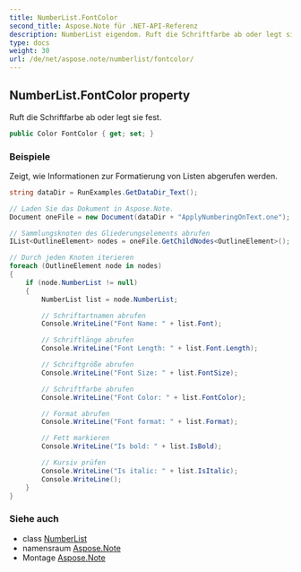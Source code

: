 ```yaml
---
title: NumberList.FontColor
second_title: Aspose.Note für .NET-API-Referenz
description: NumberList eigendom. Ruft die Schriftfarbe ab oder legt sie fest.
type: docs
weight: 30
url: /de/net/aspose.note/numberlist/fontcolor/
---
```

## NumberList.FontColor property

Ruft die Schriftfarbe ab oder legt sie fest.

```csharp
public Color FontColor { get; set; }
```

### Beispiele

Zeigt, wie Informationen zur Formatierung von Listen abgerufen werden.

```csharp
string dataDir = RunExamples.GetDataDir_Text();

// Laden Sie das Dokument in Aspose.Note.
Document oneFile = new Document(dataDir + "ApplyNumberingOnText.one");

// Sammlungsknoten des Gliederungselements abrufen
IList<OutlineElement> nodes = oneFile.GetChildNodes<OutlineElement>();

// Durch jeden Knoten iterieren
foreach (OutlineElement node in nodes)
{
    if (node.NumberList != null)
    {
        NumberList list = node.NumberList;

        // Schriftartnamen abrufen
        Console.WriteLine("Font Name: " + list.Font);

        // Schriftlänge abrufen
        Console.WriteLine("Font Length: " + list.Font.Length);

        // Schriftgröße abrufen
        Console.WriteLine("Font Size: " + list.FontSize);

        // Schriftfarbe abrufen
        Console.WriteLine("Font Color: " + list.FontColor);

        // Format abrufen
        Console.WriteLine("Font format: " + list.Format);

        // Fett markieren
        Console.WriteLine("Is bold: " + list.IsBold);

        // Kursiv prüfen
        Console.WriteLine("Is italic: " + list.IsItalic);
        Console.WriteLine();
    }
}
```

### Siehe auch

* class [NumberList](../)
* namensraum [Aspose.Note](../../numberlist/)
* Montage [Aspose.Note](../../../)


